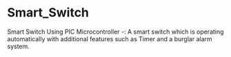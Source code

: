 # Smart_Switch
Smart Switch Using PIC Microcontroller -:  A smart switch which is operating automatically with additional features such as Timer and a burglar alarm system.  
